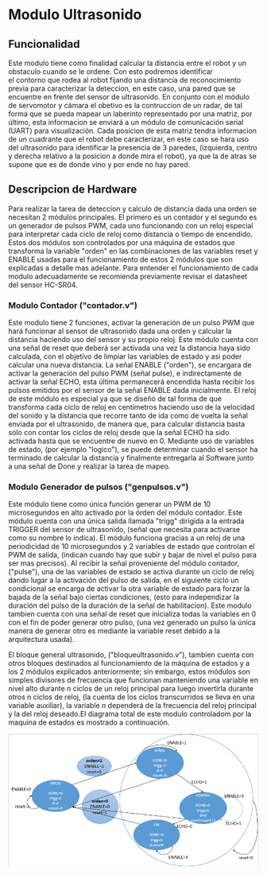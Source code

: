 # Modulo Ultrasonido
 
 ## Funcionalidad
 Este modulo tiene como finalidad calcular la distancia entre el robot y un obstaculo cuando se le ordene. Con esto podremos identificar  
 el contorno que rodea al robot fijando una distancia de reconocimiento previa para caracterizar la deteccion, en este caso, una pared 
 que se encuentre en frente del sensor de ultrasonido. En conjunto con el módulo de servomotor y cámara el obetivo es la contruccion de un radar, 
 de tal forma que se pueda mapear un laberinto representado por una matriz, por último, esta informacion se enviará a un módulo de comunicación 
 serial (UART) para visualización. Cada posicion de esta matriz tendra informacion de un cuadrante que el robot debe caracterizar, en este caso 
 se hara uso del ultrasonido para identificar la presencia de 3 paredes, (izquierda, centro y derecha relativo a la posicion a donde mira el robot),
 ya que la de atras se supone que es de donde vino y por ende no hay pared.
 
 ## Descripcion de Hardware
 
 Para realizar la tarea de deteccion y calculo de distancia dada una orden se necesitan 2 módulos principales. El primero es un contador y el segundo 
 es un generador de pulsos PWM, cada uno funcionando con un reloj especial para interpretar cada ciclo de reloj como distancia o tiempo de encendido. 
 Estos dos módulos son controlados por una máquina de estados que transforma la variable "orden" en las combinaciones de las variables reset y ENABLE
 usadas para el funcionamiento de estos 2 módulos que son explicadas a detalle mas adelante. Para entender el funcionamiento de cada modulo adecuadamente 
 se recomienda previamente revisar el datasheet  del sensor HC-SR04.
 
 ### Modulo Contador ("contador.v")
 
 
 Este modulo tiene 2 funciones, activar la generación de un pulso PWM que hará funcionar al sensor de ultrasonido dada una orden y calcular la distancia 
 haciendo uso del sensor y su propio reloj. Este módulo cuenta con una señal de reset que deberá ser activada una vez la distancia haya sido calculada, con 
 el objetivo de limpiar las variables de estado y asi poder calcular una nueva distancia. La señal ENABLE ("orden"), se encargara de activar la  generación 
 del pulso PWM (señal pulse), e indirectamente de activar la señal ECHO, esta última permanecerá encendida hasta recibir los pulsos emitidos por el sensor 
 de la señal ENABLE dada inicialmente. El reloj de este módulo es especial ya que se diseñó de tal forma de que transforma cada ciclo de reloj en 
 centimetros haciendo uso de  la velocidad del sonido y la distancia que  recorre tanto de ida como de vuelta la señal enviada por el ultrasonido, de manera
 que, para calcular distancia basta solo con contar los ciclos de reloj desde que la señal ECHO ha sido activada hasta que se encuentre de nuevo en 0. 
 Mediante uso de variables de estado, (por ejemplo "logico"), se puede determinar cuando el sensor ha terminado de calcular la distancia y finalmente 
 entregarla al Software junto a una señal de Done y realizar la tarea de mapeo.
 
 ### Modulo Generador de pulsos ("genpulsos.v")
 
 
 Este módulo tiene como única función generar un PWM de 10 microsegundos en alto  activado por la órden del módulo contador. Este módulo cuenta con una única 
 salida llamada "trigg" dirigida a la entrada TRIGGER del sensor de ultrasonido, (señal que necesita para activarse como su nombre lo indica). El módulo funciona 
 gracias a un reloj de una periodicidad de 10 microsegundos y 2 variables de estado que controlan el PWM de salida, (indican cuando hay que subir y bajar de nivel
 el pulso para ser mas precisos). Al recibir la señal proveniente del módulo contador, ("pulse"), una de las variables de estado se activa durante un ciclo de 
 reloj  dando lugar a la activación del pulso de salida, en el siguiente ciclo un condicional se encarga de activar la otra variable de estado para forzar la 
 bajada de la señal  bajo ciertas condiciones, (esto para independizar la duración del pulso de la duración de la señal de habilitacion). Este modulo tambien cuenta
 con una señal de reset que inicializa todas la variables en 0 con el fin de poder generar otro pulso, (una vez generado un pulso la única manera de generar otro es 
 mediante la variable reset debido a la arquitectura usada).
 
 
 
 El bloque general ultrasonido, ("bloqueultrasonido.v"), tambien cuenta con otros bloques destinados al funcionamiento de la máquina de estados y a los 2 módulos 
 explicados anteriormente; sin embargo, estos módulos son simples divisores de frecuencia que funcionan manteniendo una variable en nivel alto durante n ciclos de un
 reloj principal para luego invertirla durante otros n ciclos de reloj, (la cuenta de los ciclos transcurridos se lleva en una variable auxiliar), la variable n dependerá
 de la  frecuencia del reloj principal y la del reloj deseado.El diagrama total de este modulo controladom por la maquina de estados es mostrado a continuación.
 
 ![](Hardware/Modulos/ultrasonido/Maquina%20de%20estados%20ultrasonido.PNG)
 
 
